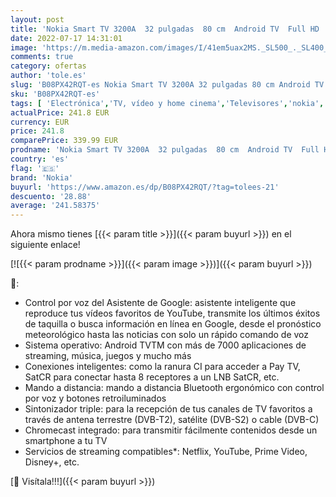 ```yaml
---
layout: post
title: 'Nokia Smart TV 3200A  32 pulgadas  80 cm  Android TV  Full HD  HDR10  DVB-C/S2/T2  Netflix  Prime Video  Disney+'
date: 2022-07-17 14:31:01
image: 'https://m.media-amazon.com/images/I/41em5uax2MS._SL500_._SL400_.jpg'
comments: true
category: ofertas
author: 'tole.es'
slug: 'B08PX42RQT-es Nokia Smart TV 3200A 32 pulgadas 80 cm Android TV Full HD...'
sku: 'B08PX42RQT-es'
tags: [ 'Electrónica','TV, vídeo y home cinema','Televisores','nokia','smart','tv','🇪🇸', ]
actualPrice: 241.8 EUR
currency: EUR
price: 241.8
comparePrice: 339.99 EUR
prodname: 'Nokia Smart TV 3200A  32 pulgadas  80 cm  Android TV  Full HD  HDR10  DVB-C/S2/T2  Netflix  Prime Video  Disney+'
country: 'es'
flag: '🇪🇸'
brand: 'Nokia'
buyurl: 'https://www.amazon.es/dp/B08PX42RQT/?tag=tolees-21'
descuento: '28.88'
average: '241.58375'
---
```


Ahora mismo tienes [{{< param title >}}]({{< param buyurl >}}) en el siguiente enlace!

[![{{< param prodname >}}]({{< param image >}})]({{< param buyurl >}})

🔎:

- Control por voz del Asistente de Google: asistente inteligente que reproduce tus vídeos favoritos de YouTube, transmite los últimos éxitos de taquilla o busca información en línea en Google, desde el pronóstico meteorológico hasta las noticias con solo un rápido comando de voz
- Sistema operativo: Android TVTM con más de 7000 aplicaciones de streaming, música, juegos y mucho más
- Conexiones inteligentes: como la ranura CI para acceder a Pay TV, SatCR para conectar hasta 8 receptores a un LNB SatCR, etc.
- Mando a distancia: mando a distancia Bluetooth ergonómico con control por voz y botones retroiluminados
- Sintonizador triple: para la recepción de tus canales de TV favoritos a través de antena terrestre (DVB-T2), satélite (DVB-S2) o cable (DVB-C)
- Chromecast integrado: para transmitir fácilmente contenidos desde un smartphone a tu TV
- Servicios de streaming compatibles*: Netflix, YouTube, Prime Video, Disney+, etc.

[🛒 Visítala!!!]({{< param buyurl >}})
